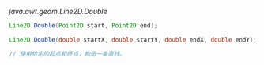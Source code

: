 *java.awt.geom.Line2D.Double*
```java
Line2D.Double(Point2D start, Point2D end);

Line2D.Double(double startX, double startY, double endX, double endY);

// 使用给定的起点和终点，构造一条直线。

```